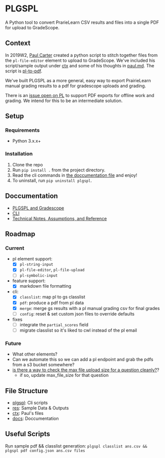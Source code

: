 # PLGSPL

A Python tool to convert PrarieLearn CSV results and files into a single PDF for upload to GradeScope.

## Context

In 2019W2, [Paul Carter](https://www.cs.ubc.ca/people/paul-carter) created a python script to stitch together files from the `pl-file-editor` element to upload to GradeScope. We've included his script/sample output under [ctx](ctx) and some of his thoughts in [paul.md](ctx/paul.md). The script is [pl-to-pdf](ctx/pl-to-pdf.py).

We've built PLGSPL as a more general, easy way to export PrairieLearn manual grading results to a pdf for gradescope uploads and grading.

There is an [issue open on PL](https://github.com/PrairieLearn/PrairieLearn/issues/2104) to support PDF exports for offline work and grading. We intend for this to be an intermediate solution.

## Setup

### Requirements

- Python 3.x.x+

### Installation

1. Clone the repo
2. Run `pip install .` from the project directory.
3. Read the cli commands in [the doccumentation file](docs/CLI.md) and enjoy!
4. To uninstall, run `pip uninstall plgspl`.

## Doccumentation

- [PLGSPL and Gradescope](docs/GRADESCOPE.md)
- [CLI](docs/CLI.md)
- [Technical Notes, Assumptions, and Reference](docs/NOTES.md)

## Roadmap

### Current

- pl element support:
  - [x] `pl-string-input`
  - [x] `pl-file-editor`, `pl-file-upload`
  - [ ] `pl-symbolic-input`
- feature support:
  - [x] markdown file formatting
- cli:
  - [x] `classlist`: map pl to gs classlist
  - [x] `pdf`: produce a pdf from pl data
  - [x] `merge`: merge gs results with a pl manual grading csv for final grades
  - [ ] `config`: reset & set custom json files to override defaults
- fixes
  - [ ] integrate the `partial_scores` field
  - [ ] migrate classlist so it's liked to cwl instead of the pl email

### Future

- What other elements?
- Can we automate this so we can add a pl endpoint and grab the pdfs from a s3 bucket somewhere?
- [is there a way to check the max file upload size for a question cleanly?](https://stackoverflow.com/questions/845058/how-to-get-line-count-of-a-large-file-cheaply-in-python)?
  - if so, update max_file_size for that question

## File Structure

- [plgspl](plgspl): Cli scripts
- [res](res): Sample Data & Outputs
- [ctx](ctx): Paul's files
- [docs](docs): Doccumentation

## Useful Scripts

Run sample pdf && classlist generation: `plgspl classlist ans.csv && plgspl pdf config.json ans.csv files`
